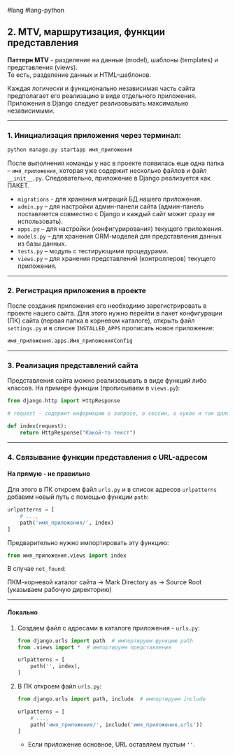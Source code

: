  #lang #lang-python

## 2. MTV, маршрутизация, функции представления

**Паттерн MTV** - разделение на данные (model), шаблоны (templates) и представления (views).  
То есть, разделение данных и HTML-шаблонов.

Каждая логически и функционально независимая часть сайта предполагает его реализацию в виде отдельного приложения. Приложения в Django следует реализовывать максимально независимыми.

---

### 1. Инициализация приложения через терминал:

```bash
python manage.py startapp имя_приложения
```

После выполнения команды у нас в проекте появилась еще одна папка – `имя_приложения`, которая уже содержит несколько файлов и файл `__init__.py`. Следовательно, приложение в Django реализуется как ПАКЕТ.

- `migrations` - для хранения миграций БД нашего приложения.
- `admin.py` – для настройки админ-панели сайта (админ-панель поставляется совместно с Django и каждый сайт может сразу ее использовать).
- `apps.py` – для настройки (конфигурирования) текущего приложения.
- `models.py` – для хранения ORM-моделей для представления данных из базы данных.
- `tests.py` – модуль с тестирующими процедурами.
- `views.py` – для хранения представлений (контроллеров) текущего приложения.

---

### 2. Регистрация приложения в проекте

После создания приложения его необходимо зарегистрировать в проекте нашего сайта. Для этого нужно перейти в пакет конфигурации (ПК) сайта (первая папка в корневом каталоге), открыть файл `settings.py` и в списке `INSTALLED_APPS` прописать новое приложение:

```python
имя_приложения.apps.Имя_приложенияConfig
```

---

### 3. Реализация представлений сайта

Представления сайта можно реализовывать в виде функций либо классов. На примере функции (прописываем в `views.py`):

```python
from django.http import HttpResponse

# request - содержит информацию о запросе, о сессии, о куках и так далее

def index(request):
    return HttpResponse("Какой-то текст")
```

---

### 4. Связывание функции представления с URL-адресом

#### На прямую - не правильно

Для этого в ПК откроем файл `urls.py` и в список адресов `urlpatterns` добавим новый путь с помощью функции `path`:

```python
urlpatterns = [
    # ...,
    path('имя_приложения/', index)
]
```

Предварительно нужно импортировать эту функцию:

```python
from имя_приложения.views import index
```

В случае `not_found`:

ПКМ-корневой каталог сайта -> Mark Directory as -> Source Root (указываем рабочую директорию)

---

#### Локально

1. Создаем файл с адресами в каталоге приложения - `urls.py`:

    ```python
    from django.urls import path  # импортируем функцию path
    from .views import *  # импортируем представления

    urlpatterns = [
        path('', index),
    ]
    ```

2. В ПК откроем файл `urls.py`:

    ```python
    from django.urls import path, include  # импортируем include

    urlpatterns = [
        # ...,
        path('имя_приложения/', include('имя_приложения.urls'))
    ]
    ```
    - Если приложение основное, URL оставляем пустым `''`.
